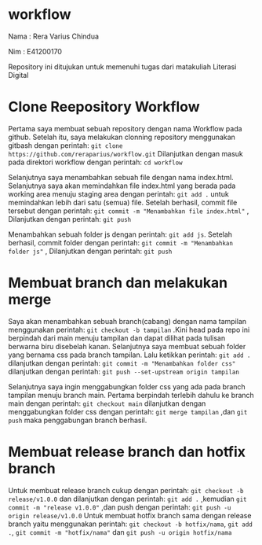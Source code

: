 # workflow
Nama  : Rera Varius Chindua

Nim   : E41200170

Repository ini ditujukan untuk memenuhi tugas dari matakuliah Literasi Digital

# Clone Reepository Workflow
Pertama saya membuat sebuah repository dengan nama Workflow pada github. Setelah itu, saya melakukan clonning repository menggunakan gitbash dengan perintah: ```git clone https://github.com/reraparius/workflow.git``` Dilanjutkan dengan masuk pada direktori workflow dengan perintah: ```cd workflow```

Selanjutnya saya menambahkan sebuah file dengan nama index.html. Selanjutnya saya akan memindahkan file index.html yang berada pada working area menuju staging area dengan perintah: ```git add .``` untuk memindahkan lebih dari satu (semua) file. Setelah berhasil, commit file tersebut dengan perintah: ```git commit -m "Menambahkan file index.html"``` , Dilanjutkan dengan perintah: ```git push```

Menambahkan sebuah folder js dengan perintah: ```git add js```. Setelah berhasil, commit folder dengan perintah: ```git commit -m "Menambahkan folder js"``` , Dilanjutkan dengan perintah: ```git push```

# Membuat branch dan melakukan merge
Saya akan menambahkan sebuah branch(cabang) dengan nama tampilan menggunakan perintah: ```git checkout -b tampilan``` .Kini head pada repo ini berpindah dari main menuju tampilan dan dapat dilihat pada tulisan berwarna biru disebelah kanan. Selanjutnya saya membuat sebuah folder yang bernama css pada branch tampilan. Lalu ketikkan perintah: ```git add .``` dilanjutkan dengan perintah: ```git commit -m "Menambahkan folder css"``` dilanjutkan dengan perintah: ```git push --set-upstream origin tampilan```

Selanjutnya saya ingin menggabungkan folder css yang ada pada branch tampilan menuju branch main. Pertama berpindah terlebih dahulu ke branch main dengan perintah: ```git checkout main``` dilanjutkan dengan menggabungkan folder css dengan perintah: ```git merge tampilan``` ,dan ```git push``` maka penggabungan branch berhasil.

# Membuat release branch dan hotfix branch
Untuk membuat release branch cukup dengan perintah: ```git checkout -b release/v1.0.0``` dan dilanjutkan dengan perintah: ```git add .``` ,kemudian ```git commit -m "release v1.0.0"``` ,dan push dengan perintah: ```git push -u origin release/v1.0.0``` Untuk membuat hotfix branch sama dengan release branch yaitu menggunakan perintah: ```git checkout -b hotfix/nama```, ```git add .```, ```git commit -m "hotfix/nama"``` dan ```git push -u origin hotfix/nama```
